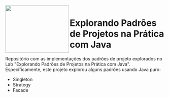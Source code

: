 <img src="https://user-images.githubusercontent.com/104649407/166611005-d20d2d55-f2e0-42be-bb43-5553884838af.png" width="200" height="150" align="left">





















# Explorando Padrões de Projetos na Prática com Java

Repositório com as implementações dos padrões de projeto explorados no Lab "Explorando Padrões de Projetos na Prática com Java". Especificamente, este projeto explorou alguns padrões usando Java puro:
- Singleton
- Strategy
- Facade
